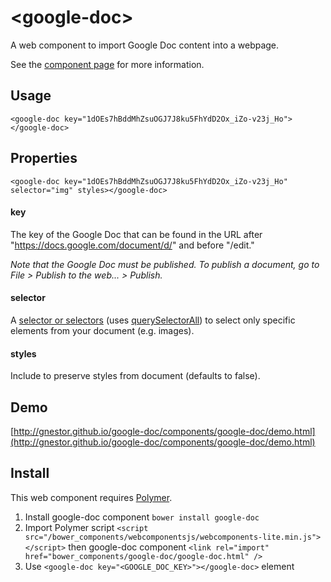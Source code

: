 # &lt;google-doc&gt;

A web component to import Google Doc content into a webpage.

See the [component page](http://gnestor.github.io/google-doc) for more information.

## Usage
`<google-doc key="1dOEs7hBddMhZsuOGJ7J8ku5FhYdD2Ox_iZo-v23j_Ho"></google-doc>`

## Properties
`<google-doc key="1dOEs7hBddMhZsuOGJ7J8ku5FhYdD2Ox_iZo-v23j_Ho" selector="img" styles></google-doc>`
#### key
The key of the Google Doc that can be found in the URL after "https://docs.google.com/document/d/" and before "/edit."

*Note that the Google Doc must be published. To publish a document, go to File > Publish to the web... > Publish.*

#### selector
A [selector or selectors](https://developer.mozilla.org/en-US/docs/Web/Guide/CSS/Getting_Started/Selectors) (uses [querySelectorAll](https://developer.mozilla.org/en-US/docs/Web/API/Element/querySelectorAll)) to select only specific elements from your document (e.g. images).

#### styles
Include to preserve styles from document (defaults to false).

## Demo
[http://gnestor.github.io/google-doc/components/google-doc/demo.html](http://gnestor.github.io/google-doc/components/google-doc/demo.html)

## Install

This web component requires [Polymer](http://www.polymer-project.org).

1. Install google-doc component `bower install google-doc`
2. Import Polymer script `<script src="/bower_components/webcomponentsjs/webcomponents-lite.min.js"></script>` then google-doc component `<link rel="import" href="bower_components/google-doc/google-doc.html" />`
3. Use `<google-doc key="<GOOGLE_DOC_KEY>"></google-doc>` element
